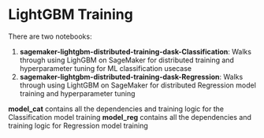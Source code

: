 # LightGBM Training

There are two notebooks:
1. **sagemaker-lightgbm-distributed-training-dask-Classification**: Walks through using LighGBM on SageMaker for distributed training and hyperparameter tuning for ML classification usecase
2. **sagemaker-lightgbm-distributed-training-dask-Regression**: Walks through using LightGBM on SageMaker for distributed Regression model training and hyperparameter tuning

**model_cat** contains all the dependencies and training logic for the Classification model training
**model_reg** contains all the dependencies and training logic for Regression model training
